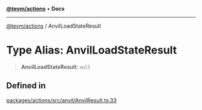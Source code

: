 [**@tevm/actions**](../README.md) • **Docs**

***

[@tevm/actions](../globals.md) / AnvilLoadStateResult

# Type Alias: AnvilLoadStateResult

> **AnvilLoadStateResult**: `null`

## Defined in

[packages/actions/src/anvil/AnvilResult.ts:33](https://github.com/evmts/tevm-monorepo/blob/main/packages/actions/src/anvil/AnvilResult.ts#L33)
